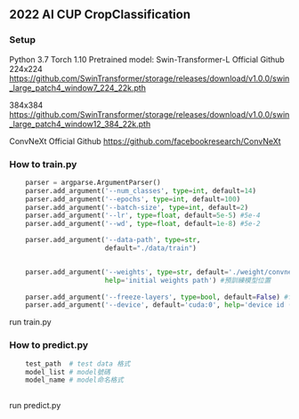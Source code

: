 ## 2022 AI CUP CropClassification

### Setup

Python 3.7
Torch  1.10
Pretrained model:
Swin-Transformer-L Official Github
224x224
https://github.com/SwinTransformer/storage/releases/download/v1.0.0/swin_large_patch4_window7_224_22k.pth

384x384
https://github.com/SwinTransformer/storage/releases/download/v1.0.0/swin_large_patch4_window12_384_22k.pth

ConvNeXt Official Github
https://github.com/facebookresearch/ConvNeXt

### How to train.py

```python
    parser = argparse.ArgumentParser()
    parser.add_argument('--num_classes', type=int, default=14)
    parser.add_argument('--epochs', type=int, default=100)
    parser.add_argument('--batch-size', type=int, default=2)
    parser.add_argument('--lr', type=float, default=5e-5) #5e-4
    parser.add_argument('--wd', type=float, default=1e-8) #5e-2

    parser.add_argument('--data-path', type=str,
                        default="./data/train")


    parser.add_argument('--weights', type=str, default='./weight/convnext_xlarge_22k_224.pth',
                        help='initial weights path') #預訓練模型位置
    
    parser.add_argument('--freeze-layers', type=bool, default=False) #freeze = True -> 只訓練head
    parser.add_argument('--device', default='cuda:0', help='device id (i.e. 0 or 0,1 or cpu)')
```
run train.py

### How to predict.py

```python
	test_path  # test data 格式
	model_list # model號碼
	model_name # model命名格式
	
```
run predict.py 
